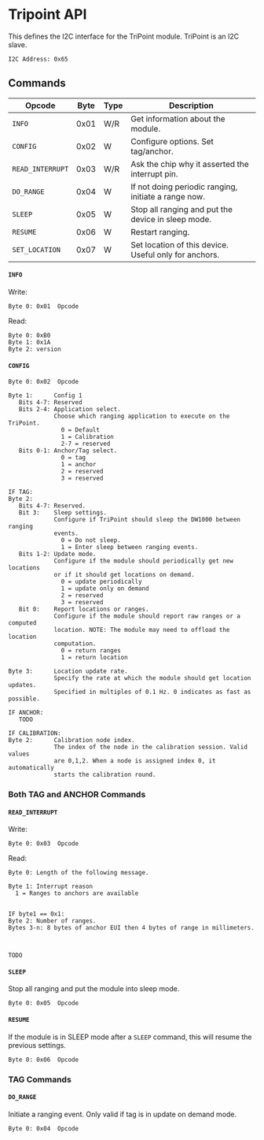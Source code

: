 Tripoint API
============

This defines the I2C interface for the TriPoint module. TriPoint is an
I2C slave.

```
I2C Address: 0x65
```


Commands
--------


| Opcode           | Byte | Type | Description                                           |
| ------           | ---- | ---- | -----------                                           |
| `INFO`           | 0x01 | W/R  | Get information about the module.                     |
| `CONFIG`         | 0x02 | W    | Configure options. Set tag/anchor.                    |
| `READ_INTERRUPT` | 0x03 | W/R  | Ask the chip why it asserted the interrupt pin.       |
| `DO_RANGE`       | 0x04 | W    | If not doing periodic ranging, initiate a range now.  |
| `SLEEP`          | 0x05 | W    | Stop all ranging and put the device in sleep mode.    |
| `RESUME`         | 0x06 | W    | Restart ranging.                                      |
| `SET_LOCATION`   | 0x07 | W    | Set location of this device. Useful only for anchors. |





#### `INFO`

Write:
```
Byte 0: 0x01  Opcode
```


Read:
```
Byte 0: 0xB0
Byte 1: 0x1A
Byte 2: version
```


#### `CONFIG`

```
Byte 0: 0x02  Opcode

Byte 1:      Config 1
   Bits 4-7: Reserved
   Bits 2-4: Application select.
             Choose which ranging application to execute on the TriPoint.
               0 = Default
               1 = Calibration
               2-7 = reserved
   Bits 0-1: Anchor/Tag select.
               0 = tag
               1 = anchor
               2 = reserved
               3 = reserved

IF TAG:
Byte 2:
   Bits 4-7: Reserved.
   Bit 3:    Sleep settings.
             Configure if TriPoint should sleep the DW1000 between ranging
             events.
               0 = Do not sleep.
               1 = Enter sleep between ranging events.
   Bits 1-2: Update mode.
             Configure if the module should periodically get new locations
             or if it should get locations on demand.
               0 = update periodically
               1 = update only on demand
               2 = reserved
               3 = reserved
   Bit 0:    Report locations or ranges.
             Configure if the module should report raw ranges or a computed
             location. NOTE: The module may need to offload the location
             computation.
               0 = return ranges
               1 = return location

Byte 3:      Location update rate.
             Specify the rate at which the module should get location updates.
             Specified in multiples of 0.1 Hz. 0 indicates as fast as possible.

IF ANCHOR:
   TODO

IF CALIBRATION:
Byte 2:      Calibration node index.
             The index of the node in the calibration session. Valid values
             are 0,1,2. When a node is assigned index 0, it automatically
             starts the calibration round.

```


### Both TAG and ANCHOR Commands


#### `READ_INTERRUPT`

Write:
```
Byte 0: 0x03  Opcode
````

Read:
```
Byte 0: Length of the following message.

Byte 1: Interrupt reason
  1 = Ranges to anchors are available


IF byte1 == 0x1:
Byte 2: Number of ranges.
Bytes 3-n: 8 bytes of anchor EUI then 4 bytes of range in millimeters.



TODO
```


#### `SLEEP`

Stop all ranging and put the module into sleep mode.
```
Byte 0: 0x05  Opcode
```

#### `RESUME`

If the module is in SLEEP mode after a `SLEEP` command, this will resume the
previous settings.
```
Byte 0: 0x06  Opcode
````




### TAG Commands


#### `DO_RANGE`

Initiate a ranging event. Only valid if tag is in update on demand mode.

```
Byte 0: 0x04  Opcode
```


